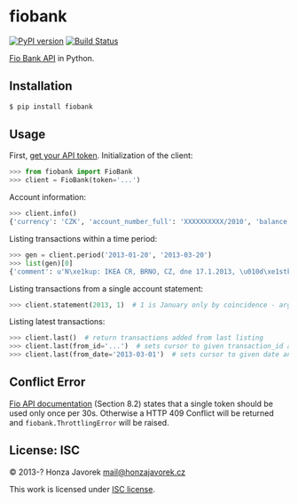 # fiobank

[![PyPI version](https://badge.fury.io/py/redis-collections.svg)](https://badge.fury.io/py/redis-collections)
[![Build Status](https://travis-ci.org/honzajavorek/fiobank.svg?branch=master)](https://travis-ci.org/honzajavorek/fiobank)

[Fio Bank API](http://www.fio.cz/bank-services/internetbanking-api) in Python.

## Installation

```sh
$ pip install fiobank
```

## Usage

First, [get your API token](https://www.fio.cz/ib2/wicket/page/NastaveniPage?3). Initialization of the client:

```python
>>> from fiobank import FioBank
>>> client = FioBank(token='...')
```

Account information:

```python
>>> client.info()
{'currency': 'CZK', 'account_number_full': 'XXXXXXXXXX/2010', 'balance': 42.00, 'account_number': 'XXXXXXXXXX', 'bank_code': '2010'}
```

Listing transactions within a time period:

```python
>>> gen = client.period('2013-01-20', '2013-03-20')
>>> list(gen)[0]
{'comment': u'N\xe1kup: IKEA CR, BRNO, CZ, dne 17.1.2013, \u010d\xe1stka  2769.00 CZK', 'recipient_message': u'N\xe1kup: IKEA CR, BRNO, CZ, dne 17.1.2013, \u010d\xe1stka  2769.00 CZK', 'user_identifiaction': u'N\xe1kup: IKEA CR, BRNO, CZ, dne 17.1.2013, \u010d\xe1stka  2769.00 CZK', 'currency': 'CZK', 'amount': -2769.0, 'instruction_id': 'XXXXXXXXXX', 'executor': u'Vilém Fusek', 'date': datetime.date(2013, 1, 20), 'type': u'Platba kartou', 'transaction_id': 'XXXXXXXXXX'}
```

Listing transactions from a single account statement:

```python
>>> client.statement(2013, 1)  # 1 is January only by coincidence - arguments mean 'first statement of 2013'
```

Listing latest transactions:

```python
>>> client.last()  # return transactions added from last listing
>>> client.last(from_id='...')  # sets cursor to given transaction_id and returns following transactions
>>> client.last(from_date='2013-03-01')  # sets cursor to given date and returns following transactions
```

## Conflict Error
[Fio API documentation](http://www.fio.cz/docs/cz/API_Bankovnictvi.pdf) (Section 8.2) states that a single token should be used only once per 30s. Otherwise a HTTP 409 Conflict will be returned and `fiobank.ThrottlingError` will be raised.

## License: ISC

© 2013-? Honza Javorek <mail@honzajavorek.cz>

This work is licensed under [ISC license](https://en.wikipedia.org/wiki/ISC_license).
